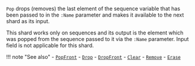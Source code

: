 `Pop` drops (removes) the last element of the sequence variable that has been passed to in the `:Name` parameter and makes it available to the next shard as its input.

This shard works only on sequences and its output is the element which was popped from the sequence passed to it via the `:Name` parameter. Input field is not applicable for this shard.

!!! note "See also"
    - [`PopFront`](../PopFront)
    - [`Drop`](../Drop)
    - [`DropFront`](../DropFront)
    - [`Clear`](../Clear)
    - [`Remove`](../Remove)
    - [`Erase`](../Erase)
   
